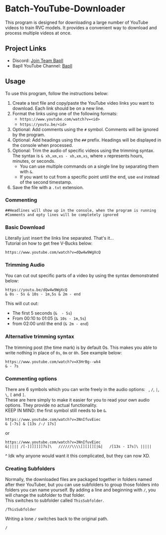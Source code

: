 # Batch-YouTube-Downloader

This program is designed for downloading a large number of YouTube videos to train RVC models. It provides a convenient way to download and process multiple videos at once.

## Project Links

- Discord: [Join Team Bapll](https://discord.gg/rbk3RCJPda)
- Bapll YouTube Channel: [Bapll](https://www.youtube.com/channel/UC6c-iFvwQJ_qO9x7lQwNFng)

## Usage

To use this program, follow the instructions below:

1. Create a text file and copy/paste the YouTube video links you want to download. Each link should be on a new line.
2. Format the links using one of the following formats:
   - `https://www.youtube.com/watch?v=<id>`
   - `https://youtu.be/<id>`
3. Optional: Add comments using the `#` symbol. Comments will be ignored by the program.
4. Optional: Add headings using the `##` prefix. Headings will be displayed in the console when processed.
5. Optional: Trim the audio of specific videos using the trimming syntax. The syntax is `& xh,xm,xs - xh,xm,xs`, where `x` represents hours, minutes, or seconds.
   - You can use multiple commands on a single line by separating them with `&`.
   - If you want to cut from a specific point until the end, use `end` instead of the second timestamp.
6. Save the file with a `.txt` extension.

### Commenting
```plaintext
##Headlines will show up in the console, when the program is running
#Comments and epty lines will be completely ignored
```

### Basic Download
Literally just insert the links line separated. That's it... <br />
Tutorial on how to get free V-Bucks below:
```plaintext
https://www.youtube.com/watch?v=dQw4w9WgXcQ
```

### Trimming Audio
You can cut out specific parts of a video by using the syntax demonstrated below:
```plaintext
https://youtu.be/dQw4w9WgXcQ
& 0s - 5s & 10s - 1m,5s & 2m - end
```
This will cut out:
- The first 5 seconds (`&  - 5s`)
- From 00:10 to 01:05 (`& 10s - 1m,5s`)
- from 02:00 until the end (`& 2m - end`)

### Alternative trimming syntax
The trimming post (the time mark) is by default 0s. This makes you able to write nothing in place of `0s`, `0m` or `0h`. See example below:
```plaintext
https://www.youtube.com/watch?v=X3HrBg--wk4
& - 7s
```

### Commenting options
There are 6 symbols which you can write freely in the audio options: ` `, `/`, `|`, `\`, `[` and `]`.  <br />
These are here simply to make it easier for you to read your own audio options. They provide no actual functionality.  <br />
KEEP IN MIND: the first symbol still needs to be `&`.
```plaintext
https://www.youtube.com/watch?v=3NnIfuvEiec
& [-7s] & [13s /-/ 17s]
```
or
```plaintext
https://www.youtube.com/watch?v=3NnIfuvEiec
&||||| /[-]]]]]]]7s]\   //////\\\\[][][][|&|   /[13s - 17s]\ |||||
```
^ Idk why anyone would want it this complicated, but they can now XD.

### Creating Subfolders
Normally, the downloaded files are packaged together in folders named after their YouTuber, but you can use subfolders to group those folders into folders you can name yourself. By adding a line and beginning with `/`, you will change the subfolder to that folder.  <br />
This switches to subfolder called `ThisSubfolder`.
```plaintext
/ThisSubfolder
```
Writing a lone `/` switches back to the original path.
```plaintext
/
```


